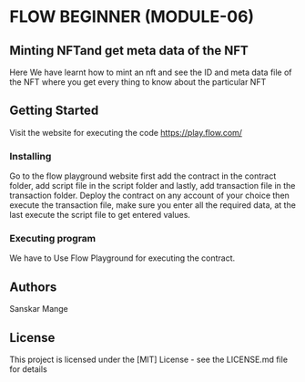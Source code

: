 # FLOW BEGINNER (MODULE-06)

## Minting NFTand get meta data of the NFT
Here We have learnt how to mint an nft and see the ID and meta data file of the NFT where you get every thing to know about the particular NFT

## Getting Started

Visit the website for executing the code
https://play.flow.com/

### Installing

Go to the flow playground website first add the contract in the contract folder, add script file in the script folder and lastly, add transaction file in the transaction folder. Deploy the contract on any account of your choice then execute the transaction file, make sure you enter all the required data, at the last execute the script file to get entered values.

### Executing program

We have to Use Flow Playground for executing the contract.

## Authors

Sanskar Mange

## License

This project is licensed under the [MIT] License - see the LICENSE.md file for details


